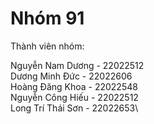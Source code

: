 # Nhóm 91
Thành viên nhóm: 

Nguyễn Nam Dương - 22022512\
Dương Minh Đức - 22022606\
Hoàng Đăng Khoa - 22022548\
Nguyễn Công Hiếu - 22022512\
Long Trí Thái Sơn - 22022653\
